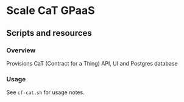 # Scale CaT GPaaS
## Scripts and resources

### Overview
Provisions CaT (Contract for a Thing) API, UI and Postgres database

### Usage
See `cf-cat.sh` for usage notes.
